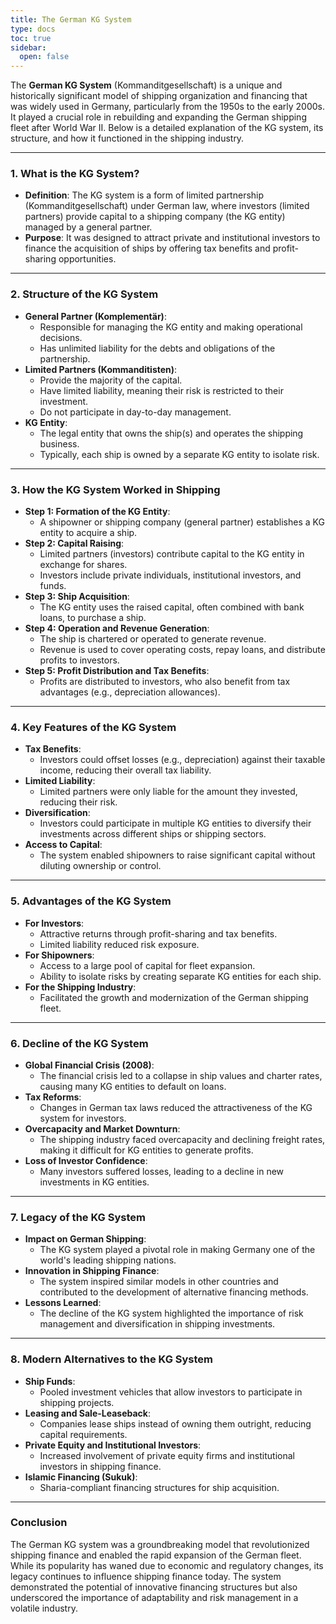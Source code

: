 ```yaml
---
title: The German KG System
type: docs
toc: true
sidebar:
  open: false
---
```

The **German KG System** (Kommanditgesellschaft) is a unique and historically significant model of shipping organization and financing that was widely used in Germany, particularly from the 1950s to the early 2000s. It played a crucial role in rebuilding and expanding the German shipping fleet after World War II. Below is a detailed explanation of the KG system, its structure, and how it functioned in the shipping industry.

---

### **1. What is the KG System?**
   - **Definition**: The KG system is a form of limited partnership (Kommanditgesellschaft) under German law, where investors (limited partners) provide capital to a shipping company (the KG entity) managed by a general partner.
   - **Purpose**: It was designed to attract private and institutional investors to finance the acquisition of ships by offering tax benefits and profit-sharing opportunities.

---

### **2. Structure of the KG System**
   - **General Partner (Komplementär)**:
     - Responsible for managing the KG entity and making operational decisions.
     - Has unlimited liability for the debts and obligations of the partnership.
   - **Limited Partners (Kommanditisten)**:
     - Provide the majority of the capital.
     - Have limited liability, meaning their risk is restricted to their investment.
     - Do not participate in day-to-day management.
   - **KG Entity**:
     - The legal entity that owns the ship(s) and operates the shipping business.
     - Typically, each ship is owned by a separate KG entity to isolate risk.

---

### **3. How the KG System Worked in Shipping**
   - **Step 1: Formation of the KG Entity**:
     - A shipowner or shipping company (general partner) establishes a KG entity to acquire a ship.
   - **Step 2: Capital Raising**:
     - Limited partners (investors) contribute capital to the KG entity in exchange for shares.
     - Investors include private individuals, institutional investors, and funds.
   - **Step 3: Ship Acquisition**:
     - The KG entity uses the raised capital, often combined with bank loans, to purchase a ship.
   - **Step 4: Operation and Revenue Generation**:
     - The ship is chartered or operated to generate revenue.
     - Revenue is used to cover operating costs, repay loans, and distribute profits to investors.
   - **Step 5: Profit Distribution and Tax Benefits**:
     - Profits are distributed to investors, who also benefit from tax advantages (e.g., depreciation allowances).

---

### **4. Key Features of the KG System**
   - **Tax Benefits**:
     - Investors could offset losses (e.g., depreciation) against their taxable income, reducing their overall tax liability.
   - **Limited Liability**:
     - Limited partners were only liable for the amount they invested, reducing their risk.
   - **Diversification**:
     - Investors could participate in multiple KG entities to diversify their investments across different ships or shipping sectors.
   - **Access to Capital**:
     - The system enabled shipowners to raise significant capital without diluting ownership or control.

---

### **5. Advantages of the KG System**
   - **For Investors**:
     - Attractive returns through profit-sharing and tax benefits.
     - Limited liability reduced risk exposure.
   - **For Shipowners**:
     - Access to a large pool of capital for fleet expansion.
     - Ability to isolate risks by creating separate KG entities for each ship.
   - **For the Shipping Industry**:
     - Facilitated the growth and modernization of the German shipping fleet.

---

### **6. Decline of the KG System**
   - **Global Financial Crisis (2008)**:
     - The financial crisis led to a collapse in ship values and charter rates, causing many KG entities to default on loans.
   - **Tax Reforms**:
     - Changes in German tax laws reduced the attractiveness of the KG system for investors.
   - **Overcapacity and Market Downturn**:
     - The shipping industry faced overcapacity and declining freight rates, making it difficult for KG entities to generate profits.
   - **Loss of Investor Confidence**:
     - Many investors suffered losses, leading to a decline in new investments in KG entities.

---

### **7. Legacy of the KG System**
   - **Impact on German Shipping**:
     - The KG system played a pivotal role in making Germany one of the world's leading shipping nations.
   - **Innovation in Shipping Finance**:
     - The system inspired similar models in other countries and contributed to the development of alternative financing methods.
   - **Lessons Learned**:
     - The decline of the KG system highlighted the importance of risk management and diversification in shipping investments.

---

### **8. Modern Alternatives to the KG System**
   - **Ship Funds**:
     - Pooled investment vehicles that allow investors to participate in shipping projects.
   - **Leasing and Sale-Leaseback**:
     - Companies lease ships instead of owning them outright, reducing capital requirements.
   - **Private Equity and Institutional Investors**:
     - Increased involvement of private equity firms and institutional investors in shipping finance.
   - **Islamic Financing (Sukuk)**:
     - Sharia-compliant financing structures for ship acquisition.

---

### **Conclusion**
The German KG system was a groundbreaking model that revolutionized shipping finance and enabled the rapid expansion of the German fleet. While its popularity has waned due to economic and regulatory changes, its legacy continues to influence shipping finance today. The system demonstrated the potential of innovative financing structures but also underscored the importance of adaptability and risk management in a volatile industry.

